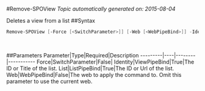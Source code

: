 #Remove-SPOView
*Topic automatically generated on: 2015-08-04*

Deletes a view from a list
##Syntax
```powershell
Remove-SPOView [-Force [<SwitchParameter>]] [-Web [<WebPipeBind>]] -Identity [<ViewPipeBind>] -List [<ListPipeBind>]
```
&nbsp;

##Parameters
Parameter|Type|Required|Description
---------|----|--------|-----------
Force|SwitchParameter|False|
Identity|ViewPipeBind|True|The ID or Title of the list.
List|ListPipeBind|True|The ID or Url of the list.
Web|WebPipeBind|False|The web to apply the command to. Omit this parameter to use the current web.
